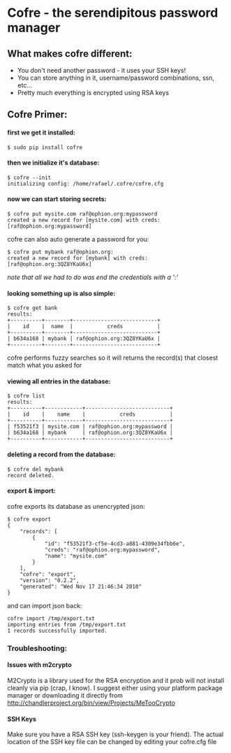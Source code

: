 # Cofre - the serendipitous password manager

## What makes cofre different:
* You don't need another password - it uses your SSH keys!
* You can store anything in it, username/password combinations, ssn, etc...
* Pretty much everything is encrypted using RSA keys

## Cofre Primer:

#### first we get it installed:

	$ sudo pip install cofre
	
#### then we initialize it's database:

	$ cofre --init
	initializing config: /home/rafael/.cofre/cofre.cfg
	
#### now we can start storing secrets:

	$ cofre put mysite.com raf@ophion.org:mypassword
	created a new record for [mysite.com] with creds: [raf@ophion.org:mypassword]

cofre can also auto generate a password for you:

	$ cofre put mybank raf@ophion.org:
	created a new record for [mybank] with creds: [raf@ophion.org:3QZ8YKaU6x]

*note that all we had to do was end the credentials with a ':'*

#### looking something up is also simple:

	$ cofre get bank
	results:
	+----------+--------+---------------------------+
	|    id    |  name  |           creds           |
	+----------+--------+---------------------------+
	| b634a168 | mybank | raf@ophion.org:3QZ8YKaU6x |
	+----------+--------+---------------------------+

cofre performs fuzzy searches so it will returns the record(s) that closest match what you asked for

#### viewing all entries in the database:

	$ cofre list
	results:
	+----------+------------+---------------------------+
	|    id    |    name    |           creds           |
	+----------+------------+---------------------------+
	| f53521f3 | mysite.com | raf@ophion.org:mypassword |
	| b634a168 | mybank     | raf@ophion.org:3QZ8YKaU6x |
	+----------+------------+---------------------------+

#### deleting a record from the database:

	$ cofre del mybank
	record deleted.

#### export & import:

cofre exports its database as unencrypted json:
	
	$ cofre export
	{
	    "records": [
	        {
	            "id": "f53521f3-cf5e-4cd3-a881-4309e34fbb6e", 
	            "creds": "raf@ophion.org:mypassword", 
	            "name": "mysite.com"
	        }
	    ], 
	    "cofre": "export", 
	    "version": "0.2.2", 
	    "generated": "Wed Nov 17 21:46:34 2010"
	}

and can import json back:

	cofre import /tmp/export.txt 
	importing entries from /tmp/export.txt
	1 records successfully imported.
			
### Troubleshooting:

####  Issues with m2crypto

M2Crypto is a library used for the RSA encryption and it prob will not install cleanly via pip (crap, I know). I suggest either using your platform package manager or downloading it directly from http://chandlerproject.org/bin/view/Projects/MeTooCrypto


#### SSH Keys 

Make sure you have a RSA SSH key (ssh-keygen is your friend). The actual location of the SSH key file can be changed by editing your cofre.cfg file


	